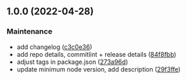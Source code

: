 

## 1.0.0 (2022-04-28)


### Maintenance

* add changelog ([c3c0e36](https://github.com/nzambello/link-previewer/commit/c3c0e36e997b93e8b47c92adf604ce88a8aef6d3))
* add repo details, commitlint + release details ([84f8fbb](https://github.com/nzambello/link-previewer/commit/84f8fbb3617950e2613b2e1554be93332e40c4c4))
* adjust tags in package.json ([273a96d](https://github.com/nzambello/link-previewer/commit/273a96d0c5f389610aa0a20d2734e84868d377de))
* update minimum node version, add description ([29f3ffe](https://github.com/nzambello/link-previewer/commit/29f3ffee6073bc049c56d487752b3c0b44dc87b4))